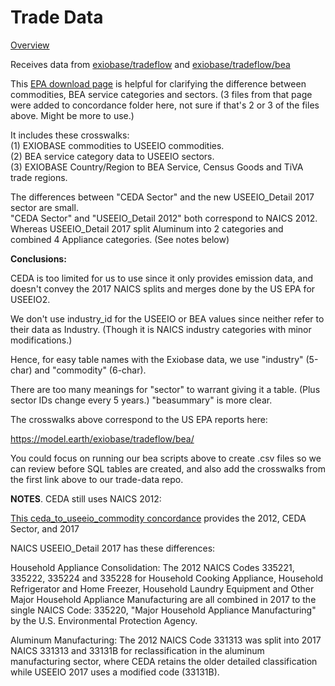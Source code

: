# Trade Data

[Overview](https://model.earth/profile/trade/)

Receives data from [exiobase/tradeflow](https://model.earth/exiobase/tradeflow/) and [exiobase/tradeflow/bea](https://model.earth/exiobase/tradeflow/bea/) 

This [EPA download page](https://catalog.data.gov/dataset/useeio-models-with-import-emission-factors-for-greenhouse-gases-for-2017-2022-from-exiobas) is helpful for clarifying the difference between commodities, BEA service categories and sectors. (3 files from that page were added to concordance folder here, not sure if that's 2 or 3 of the files above. Might be more to use.)

It includes these crosswalks:  
(1) EXIOBASE commodities to USEEIO commodities.  
(2) BEA service category data to USEEIO sectors.  
(3) EXIOBASE Country/Region to BEA Service, Census Goods and TiVA trade regions.  

The differences between "CEDA Sector" and the new USEEIO_Detail 2017 sector are small.  
"CEDA Sector" and "USEEIO_Detail 2012" both correspond to NAICS 2012. 
Whereas USEEIO_Detail 2017 split Aluminum into 2 categories and combined 4 Appliance categories. (See notes below)

**Conclusions:**

CEDA is too limited for us to use since it only provides emission data, and doesn't convey the 2017 NAICS splits and merges done by the US EPA for USEEIO2.

We don't use industry_id for the USEEIO or BEA values since neither refer to their data as Industry. (Though it is NAICS industry categories with minor modifications.)

Hence, for easy table names with the Exiobase data, we use "industry" (5-char) and "commodity" (6-char).

There are too many meanings for "sector" to warrant giving it a table. (Plus sector IDs change every 5 years.)  "beasummary" is more clear.

The crosswalks above correspond to the US EPA reports here:

https://model.earth/exiobase/tradeflow/bea/

You could focus on running our bea scripts above to create .csv files so we can review before SQL tables are created, and also add the crosswalks from the first link above to our trade-data repo.


**NOTES**. 
CEDA still uses NAICS 2012:

[This ceda_to_useeio_commodity concordance](https://pasteur.epa.gov/uploads/10.23719/1531906/documents/ceda_to_useeio_commodity_concordance.csv) provides the 2012, CEDA Sector, and 2017


NAICS USEEIO_Detail 2017 has these differences:

Household Appliance Consolidation:
The 2012 NAICS Codes 335221, 335222, 335224 and 335228 for Household Cooking Appliance, Household Refrigerator and Home Freezer, Household Laundry Equipment and Other Major Household Appliance Manufacturing are all combined in 2017 to the single NAICS Code: 335220, "Major Household Appliance Manufacturing" by the U.S. Environmental Protection Agency.

Aluminum Manufacturing:
The 2012 NAICS Code 331313 was split into 2017 NAICS 331313 and 33131B for reclassification in the aluminum manufacturing sector, where CEDA retains the older detailed classification while USEEIO 2017 uses a modified code (33131B).